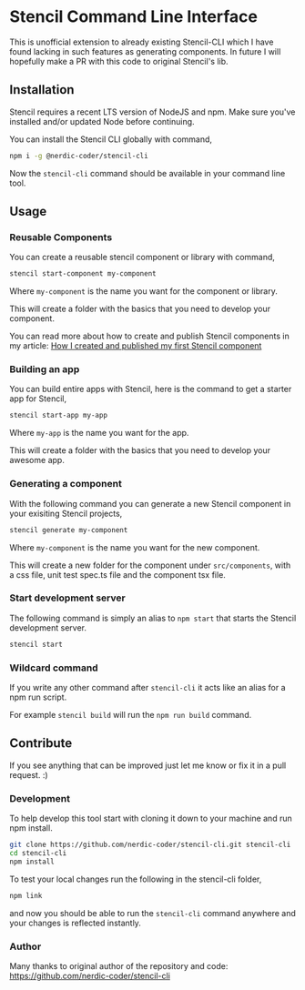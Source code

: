 # Stencil Command Line Interface
This is unofficial extension to already existing Stencil-CLI which I have found lacking in such features as generating components. In future I will hopefully make a PR with this code to original Stencil's lib.

## Installation

Stencil requires a recent LTS version of NodeJS and npm. Make sure you've installed and/or updated Node before continuing.

You can install the Stencil CLI globally with command,
```bash
npm i -g @nerdic-coder/stencil-cli
```

Now the `stencil-cli` command should be available in your command line tool.

## Usage

### Reusable Components

You can create a reusable stencil component or library with command,
```bash
stencil start-component my-component
```

Where `my-component` is the name you want for the component or library.

This will create a folder with the basics that you need to develop your component.

You can read more about how to create and publish Stencil components in my article: [How I created and published my first Stencil component](https://nerdic-coder.com/2018/05/27/how-i-created-and-published-my-first-stencil-component/) 

### Building an app

You can build entire apps with Stencil, here is the command to get a starter app for Stencil,
```bash
stencil start-app my-app
```

Where `my-app` is the name you want for the app.

This will create a folder with the basics that you need to develop your awesome app.

### Generating a component

With the following command you can generate a new Stencil component in your exisiting Stencil projects,
```bash
stencil generate my-component
```

Where `my-component` is the name you want for the new component.

This will create a new folder for the component under `src/components`, with a css file, unit test spec.ts file and the component tsx file.

### Start development server

The following command is simply an alias to `npm start` that starts the Stencil development server.
```bash
stencil start
```

### Wildcard command

If you write any other command after `stencil-cli` it acts like an alias for a npm run script.

For example `stencil build` will run the `npm run build` command.

## Contribute

If you see anything that can be improved just let me know or fix it in a pull request. :)

### Development

To help develop this tool start with cloning it down to your machine and run npm install.
```bash
git clone https://github.com/nerdic-coder/stencil-cli.git stencil-cli
cd stencil-cli
npm install
```

To test your local changes run the following in the stencil-cli folder,
```bash
npm link
```

and now you should be able to run the `stencil-cli` command anywhere and your changes is reflected instantly.

### Author

Many thanks to original author of the repository and code: https://github.com/nerdic-coder/stencil-cli
